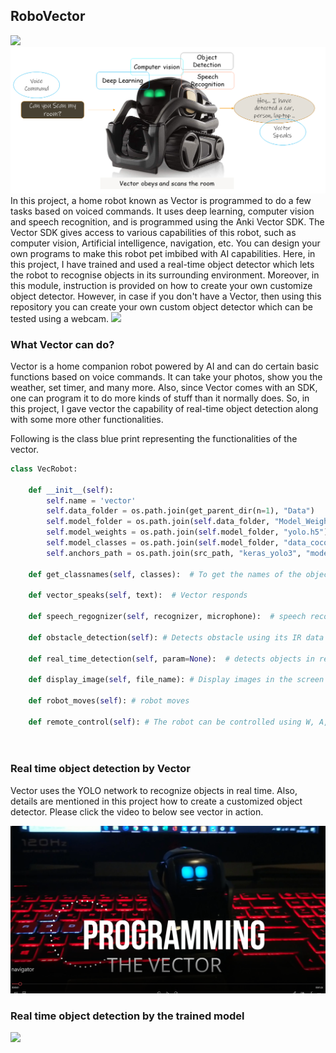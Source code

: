## RoboVector
<img src="ilu.gif" />
<img src="vectordl.png" />
In this project, a home robot known as Vector is programmed to do a few tasks based on voiced commands. It uses deep learning, computer vision and speech recognition, and is programmed using the Anki Vector SDK. The Vector SDK gives access to various capabilities of this robot, such as computer vision, Artificial intelligence, navigation, etc. You can design your own programs to make this robot pet imbibed with AI capabilities. Here, in this project, I have trained and used a real-time object detector which lets the robot to recognise objects in its surrounding environment. Moreover, in this module, instruction is provided on how to create your own customize object detector. However, in case if you don't have a Vector, then using this repository you can create your own custom object detector which can be tested using a webcam.

<img src="vecout.gif" />

###  What Vector can do?
Vector is a home companion robot powered by AI and can do certain basic functions based on voice commands. It can take your photos, show you the weather, set timer, and many more. Also, since Vector comes with an SDK, one can program it to do more kinds of stuff than it normally does. So, in this project, I gave vector the capability of real-time object detection along with some more other functionalities.

Following is the class blue print representing the functionalities of the vector.

```python
class VecRobot:

    def __init__(self):
        self.name = 'vector'
        self.data_folder = os.path.join(get_parent_dir(n=1), "Data")
        self.model_folder = os.path.join(self.data_folder, "Model_Weights")
        self.model_weights = os.path.join(self.model_folder, "yolo.h5")
        self.model_classes = os.path.join(self.model_folder, "data_coco.txt")
        self.anchors_path = os.path.join(src_path, "keras_yolo3", "model_data", "yolo_anchors.txt")

    def get_classnames(self, classes):  # To get the names of the object detected

    def vector_speaks(self, text):  # Vector responds
      
    def speech_regognizer(self, recognizer, microphone):  # speech recognition for input voice commands
    
    def obstacle_detection(self): # Detects obstacle using its IR data
        
    def real_time_detection(self, param=None):  # detects objects in real time
       
    def display_image(self, file_name): # Display images in the screen of Vector
      
    def robot_moves(self): # robot moves
      
    def remote_control(self): # The robot can be controlled using W, A, S and D keys
      
      
```
### Real time object detection by Vector
Vector uses the YOLO network to recognize objects in real time. Also, details are mentioned in this project how to create a customized object detector. Please click the video to below see vector in action.


[![Watch the video](vecpro.png)](https://photos.google.com/share/AF1QipNDbPjIsUP1174OF26lhOxsUd7yUxr0tVIPPFKvhLnCHaNtNf7vvPwlLxvxP2lLrQ/photo/AF1QipMWvWpF5sVfuHzksRIa7AHFrBY8c0Tb9LpYQOnF?key=em9tUXpEMHk1amZEV2hXMnhGNUdSay0yRldjZnh3)

### Real time object detection by the trained model
<img src="rDOR.gif" />

